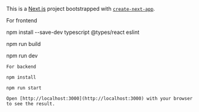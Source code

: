 This is a [Next.js](https://nextjs.org) project bootstrapped with [`create-next-app`](https://nextjs.org/docs/app/api-reference/cli/create-next-app).

For frontend 

npm install --save-dev typescript @types/react eslint

npm run build

npm run dev

```
For backend

npm install 

npm run start

Open [http://localhost:3000](http://localhost:3000) with your browser to see the result.
